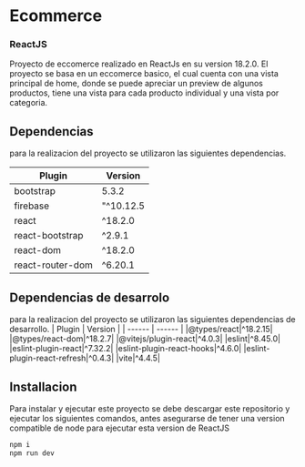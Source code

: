 # Ecommerce
### ReactJS
Proyecto de eccomerce realizado en ReactJs en su version 18.2.0. El proyecto se basa en un eccomerce basico, el cual cuenta con una vista principal de home, donde se puede apreciar un preview de algunos productos, tiene una vista para cada producto individual y una vista por categoria.

## Dependencias
para la realizacion del proyecto se utilizaron  las siguientes dependencias.

| Plugin | Version |
| ------ | ------ |
| bootstrap | 5.3.2 |
| firebase | "^10.12.5 |
| react | ^18.2.0 |
| react-bootstrap | ^2.9.1 |
| react-dom | ^18.2.0 |
|react-router-dom | ^6.20.1 |

## Dependencias de desarrolo
para la realizacion del proyecto se utilizaron las siguientes dependencias de desarrollo.
| Plugin | Version |
| ------ | ------ |
|@types/react|^18.2.15|
|@types/react-dom|^18.2.7|
|@vitejs/plugin-react|^4.0.3|
|eslint|^8.45.0|
|eslint-plugin-react|^7.32.2|
|eslint-plugin-react-hooks|^4.6.0|
|eslint-plugin-react-refresh|^0.4.3|
|vite|^4.4.5|

## Installacion
Para instalar y ejecutar este proyecto se debe descargar este repositorio y ejecutar los siguientes comandos, antes asegurarse de tener una version compatible de node para ejecutar esta version de ReactJS

```sh
npm i
npm run dev
```

